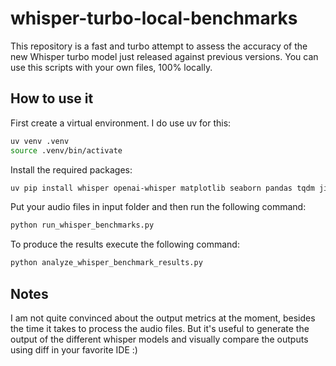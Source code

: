 # whisper-turbo-local-benchmarks

This repository is a fast and turbo attempt to assess the accuracy of the new Whisper turbo model just released against previous versions. You can use this scripts with your own files, 100% locally.

## How to use it

First create a virtual environment. I do use uv for this:
```bash
uv venv .venv
source .venv/bin/activate
```

Install the required packages:
```bash
uv pip install whisper openai-whisper matplotlib seaborn pandas tqdm jinja2 nltk rouge-score bert-score python-Levenshtein
```

Put your audio files in input folder and then run the following command:
```bash
python run_whisper_benchmarks.py
```

To produce the results execute the following command:
```bash
python analyze_whisper_benchmark_results.py
```

## Notes

I am not quite convinced about the output metrics at the moment, besides the time it takes to process the audio files. But it's useful to generate the output of the different whisper models and visually compare the outputs using diff in your favorite IDE :)